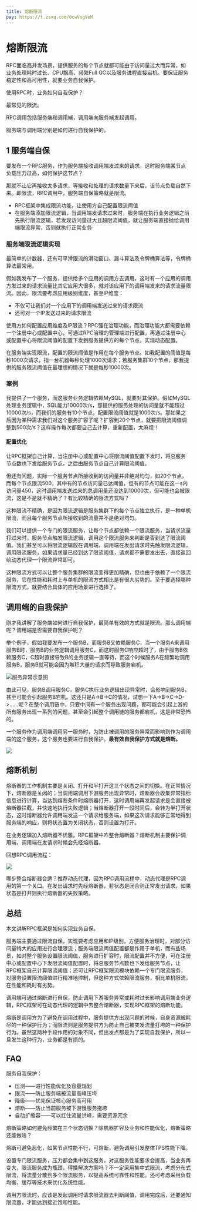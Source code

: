 ```yaml
---
title: 熔断限流
pay: https://t.zsxq.com/0cwVogVeM
---
```

# 熔断限流

RPC面临高并发场景，提供服务的每个节点就都可能由于访问量过大而异常，如业务处理耗时过长、CPU飘高、频繁Full GC以及服务进程直接宕机。要保证服务稳定性和高可用性，就要业务自我保护。

使用RPC时，业务如何自我保护？

最常见的限流。

RPC调用包括服务端和调用端，调用端向服务端发起调用。

服务端与调用端分别是如何进行自我保护的。

## 1 服务端自保

要发布一个RPC服务，作为服务端接收调用端发过来的请求，这时服务端某节点负载压力过高，如何保护这节点？

那就不让它再接收太多请求，等接收和处理的请求数量下来后，该节点负载自然下来。即限流，RPC调用中，服务端自保策略就是限流。

- RPC框架中集成限流功能，让使用方自己配置限流阈值
- 在服务端添加限流逻辑，当调用端发请求过来时，服务端在执行业务逻辑之前先执行限流逻辑，若发现访问量过大且超限流阈值，就让服务端直接抛给调用端限流异常，否则就执行正常业务

### 服务端限流逻辑实现

最简单的计数器，还有可平滑限流的滑动窗口、漏斗算法及令牌桶算法等，令牌桶算法最常用。

假如我发布了一个服务，提供给多个应用的调用方去调用，这时有一个应用的调用方发过来的请求流量比其它应用大很多，就对该应用下的调用端发来的请求流量限流。因此，限流要考虑应用级别维度，甚至IP维度：

- 不仅可让我们对一个应用下的调用端发送过来的请求限流
- 还可对一个IP发送过来的请求限流

使用方如何配置应用维度及IP限流？RPC强在治理功能，而治理功能大都需要依赖一个注册中心或配置中心，可通过RPC治理的管理端进行配置，再通过注册中心或配置中心将限流阈值的配置下发到服务提供方的每个节点，实现动态配置。

在服务端实现限流，配置的限流阈值是作用在每个服务节点。如我配置的阈值是每秒1000次请求，指一台机器每秒处理1000次请求；若服务集群10个节点，那我提供的服务限流阈值在最理想的情况下就是每秒10000次。

### 案例

我提供了一个服务，而这服务业务逻辑依赖MySQL，就要对其保护。假如MySQL处理业务逻辑中，SQL能力10000次/s，那提供的服务处理的访问量就不能超过10000次/s，而我们的服务有10个节点，配置限流阈值就是1000次/s。那如果之后因为某种需求我们对这个服务扩容了呢？扩容到20个节点，就要把限流阈值调整到500次/s？这样操作每次都要自己去计算，重新配置，太麻烦！

#### 配置优化

让RPC框架自己计算，当注册中心或配置中心将限流阈值配置下发时，将总服务节点数也下发给服务节点，之后由服务节点自己计算限流阈值。

但还有问题，实际一个服务节点所接收到的访问量并非绝对均匀，如20个节点，而每个节点限流500，其中有的节点访问量已达阈值，但有的节点可能在这一s内访问量450，这时调用端发送过来的总调用量还没达到10000次，但可能也会被限流，这是不是就不精确了？有比较精确的限流方式吗？

这种限流不精确，是因为限流逻辑是服务集群下的每个节点独立执行，是一种单机限流，而且每个服务节点所接收到的流量并不是绝对均匀。

我们可以提供一个专门的限流服务，让每个节点都依赖一个限流服务，当请求流量打过来时，服务节点触发限流逻辑，调用这个限流服务来判断是否到达了限流阈值。我们甚至可以将限流逻辑放在调用端，调用端在发出请求时先触发限流逻辑，调用限流服务，如果请求量已经到达了限流阈值，请求都不需要发出去，直接返回给动态代理一个限流异常即可。

这种限流方式可以让整个服务集群的限流变得更加精确，但也由于依赖了一个限流服务，它在性能和耗时上与单机的限流方式相比是有很大劣势的。至于要选择哪种限流方式，就要结合具体的应用场景进行选择了。

## 调用端的自我保护

刚才我讲解了服务端如何进行自我保护，最简单有效的方式就是限流。那么调用端呢？调用端是否需要自我保护呢？

举个例子，假如我要发布一个服务B，而服务B又依赖服务C，当一个服务A来调用服务B时，服务B的业务逻辑调用服务C，而这时服务C响应超时了，由于服务B依赖服务C，C超时直接导致B的业务逻辑一直等待，而这个时候服务A在频繁地调用服务B，服务B就可能会因为堆积大量的请求而导致服务宕机。

![服务异常示意图](https://javaedge.oss-cn-shanghai.aliyuncs.com/dc2a18f1e2c495380cc4053b92ed3131.jpg)

由此可见，服务B调用服务C，服务C执行业务逻辑出现异常时，会影响到服务B，甚至可能会引起服务B宕机。这还只是A->B->C的情况，试想一下A->B->C->D->……呢？在整个调用链中，只要中间有一个服务出现问题，都可能会引起上游的所有服务出现一系列的问题，甚至会引起整个调用链的服务都宕机，这是非常恐怖的。

一个服务作为调用端调用另一服务时，为防止被调用的服务异常而影响到作为调用端的这个服务，这个服务也要进行自我保护。**最有效自我保护方式就是熔断。**

![](https://javaedge.oss-cn-shanghai.aliyuncs.com/903fa4374beb753c1db8f1f8b82ff464-20240217203903729.jpg)

## 熔断机制

熔断器的工作机制主要是关闭、打开和半打开这三个状态之间的切换。在正常情况下，熔断器是关闭的；当调用端调用下游服务出现异常时，熔断器会收集异常指标信息进行计算，当达到熔断条件时熔断器打开，这时调用端再发起请求是会直接被熔断器拦截，并快速地执行失败逻辑；当熔断器打开一段时间后，会转为半打开状态，这时熔断器允许调用端发送一个请求给服务端，如果这次请求能够正常地得到服务端的响应，则将状态置为关闭状态，否则设置为打开。



在业务逻辑加入熔断器不优雅。RPC框架中咋整合熔断器？熔断机制主要保护调用端，调用端在发请求时候会先经熔断器。

回想RPC调用流程：

![](https://javaedge.oss-cn-shanghai.aliyuncs.com/59b7479220a415ef034fb6edb589ec87.jpg)

哪步整合熔断器合适？推荐动态代理，因为RPC调用流程中，动态代理是RPC调用的第一个关口。在发出请求时先经熔断器，若状态是闭合则正常发出请求，如果状态是打开则执行熔断器的失败策略。

## 总结

本文讲解RPC框架是如何实现业务自保。

服务端主要通过限流自保，实现要考虑应用和IP级别，方便服务治理时，对部分访问量特大的应用进行合理限流；服务端限流阈值配置都是作用于单机，而有些场景，如对整个服务设置限流阈值，服务进行扩容时，限流配置并不方便，可在注册中心或配置中心下发限流阈值配置时，将总服务节点数也下发给服务节点，让RPC框架自己计算限流阈值；还可让RPC框架限流模块依赖一个专门限流服务，对服务设置限流阈值进行精准地控制，但这种方式依赖限流服务，相比单机限流，在性能和耗时有劣势。

调用端可通过熔断进行自保，防止调用下游服务异常或耗时过长影响调用端业务逻辑，RPC框架可在动态代理的逻辑中去整合熔断器，实现RPC框架的熔断功能。

熔断是调用方为了避免在调用过程中，服务提供方出现问题的时候，自身资源被耗尽的一种保护行为；而限流则是服务提供方为防止自己被突发流量打垮的一种保护行为。虽然这两种手段作用的对象不同，但出发点都是为了实现自我保护，所以一旦发生这种行为，业务都是有损的。

## FAQ

服务自我保护：

- 压测——进行性能优化及容量规划
- 限流——防止服务端被流量高峰压垮
- 降级——优先保证核心服务高可用
- 熔断——防止当前服务被下游慢服务拖垮
- 自动扩缩容——可以扛住流量洪峰，需要资源冗余



熔断策略如何避免频繁在三个状态切换？除机器扩容及业务和性能优化，熔断策略还能做啥？

熔断可避免恶化，如某节点性能不行，可熔断，避免调用引发整体TPS性能下降。

设置专门限流服务，压力都会集中到这服务，对这服务性能要求会提高，当业务再变大，限流服务成为瓶颈，得换解决方案吗？不一定采用集中式限流，考虑分布式限流，将流量分散到多个限流服务，以提高系统可靠性和性能。还可考虑采用负载均衡、缓存等技术来优化系统性能。

调用方限流时，应该是发起调用时请求限流器去判断阈值，调用完成后，还要通知限流器，才能达到接近饱和性能。

